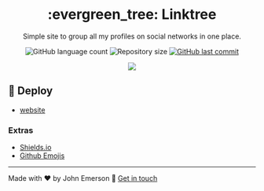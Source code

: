 <h1 align="center">:evergreen_tree: Linktree</h1>
<p align="center">Simple site to group all my profiles on social networks in one place.</p>

<p align="center">
  <img alt="GitHub language count" src="https://img.shields.io/github/languages/count/JohnEmerson1406/linktree">
  
  <img alt="Repository size" src="https://img.shields.io/github/repo-size/JohnEmerson1406/linktree">
  
  <a href="https://github.com/JohnEmerson1406/linktree/commits/master">
    <img alt="GitHub last commit" src="https://img.shields.io/github/last-commit/JohnEmerson1406/linktree">
  </a>
</p>

<p align="center">
  <img src="https://user-images.githubusercontent.com/43749971/77254747-c0b54280-6c41-11ea-81a0-a597ee22b56e.png">
</p>

## :rocket: Deploy
- [website](https://johnemerson1406.github.io/linktree)

### Extras
- [Shields.io](https://shields.io/)
- [Github Emojis](https://gist.github.com/rxaviers/7360908)

---

Made with ♥ by John Emerson :wave: [Get in touch](https://johnemerson1406.github.io/linktree)
